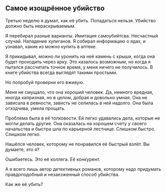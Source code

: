 ﻿---
layout: belles-lettres
---

## Самое изощрённое убийство

Третью неделю я думал, как её убить. Попадаться нельзя. Убийство должно быть нераскрываемым.

Я перебирал разные варианты. Имитация самоубийтсва. Несчастный случай. Нападение хулиганов. Я собирал информацию о ядах, и узнавал, какие из можно купить в аптеке.

Я прикидывал, можно ли уронить на неё камень с крыши, когда она будет проходить через арку. Это казалось возможным, но когда я пытался рассчитать точное время, у меня ничего не получилось. В книге убийства всегда выглядят такими простыми.

Но попробуй проверни его вживую.

Меня не смущало, что она хороший человек. Да, немного вредная, иногда капризная, но в целом, добрая и довольно умная. Она не зависала в ревности, зависть не селилась в ней надолго. Она была отходчива, умела прощать.

Проблема была в её толковости. Ей легко удавались дела, которые не могли делать другие. Она оказалась на хорошем счету у своего начальства и быстра шла по карьерной лестнице. Слишком быстро. Слишком легко.

Нашёлся человек, которому не понравился её быстрый взлёт. Вы думаете, это я?

Ошибаетесь. Это её коллега. Её конкурент.

А я всего лишь автор детективных романов, которому надо придумать правдоподобный и незаезженный способ убийства.

Как же её убить?